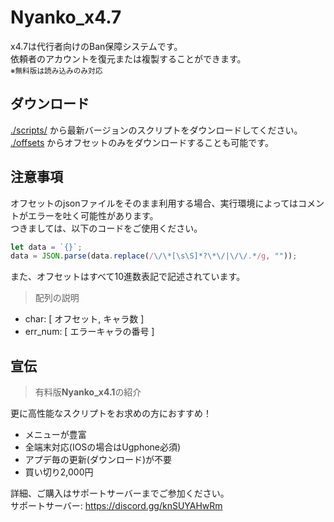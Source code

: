 # Nyanko_x4.7
x4.7は代行者向けのBan保障システムです。  
依頼者のアカウントを復元または複製することができます。  
<sup>※無料版は読み込みのみ対応</sup>

## ダウンロード
[./scripts/](https://github.com/Rento055/x4.3/tree/main/scripts) から最新バージョンのスクリプトをダウンロードしてください。  
[./offsets](https://github.com/Rento055/x4.3/tree/main/offsets) からオフセットのみをダウンロードすることも可能です。  

## 注意事項  
オフセットのjsonファイルをそのまま利用する場合、実行環境によってはコメントがエラーを吐く可能性があります。  
つきましては、以下のコードをご使用ください。
```js
let data = `{}`;
data = JSON.parse(data.replace(/\/\*[\s\S]*?\*\/|\/\/.*/g, ""));
```
また、オフセットはすべて10進数表記で記述されています。  
> 配列の説明  

- char: [ オフセット, キャラ数 ]  
- err_num: [ エラーキャラの番号 ]  
## 宣伝
> 有料版**Nyanko_x4.1**の紹介

更に高性能なスクリプトをお求めの方におすすめ！  
- メニューが豊富  
- 全端末対応(IOSの場合はUgphone必須)  
- アプデ毎の更新(ダウンロード)が不要  
- 買い切り2,000円  

詳細、ご購入はサポートサーバーまでご参加ください。  
サポートサーバー: https://discord.gg/knSUYAHwRm
